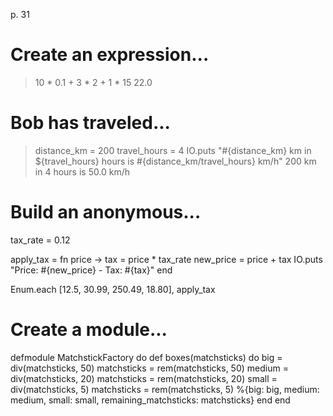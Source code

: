 p. 31

# Create an expression...

  > 10 * 0.1 + 3 * 2 + 1 * 15
  22.0

# Bob has traveled...

  > distance_km = 200
  > travel_hours = 4
  > IO.puts "#{distance_km} km in ${travel_hours} hours is #{distance_km/travel_hours} km/h"
  200 km in 4 hours is 50.0 km/h

# Build an anonymous... 

  tax_rate = 0.12

  apply_tax = fn price ->
    tax = price * tax_rate
    new_price = price + tax
    IO.puts "Price: #{new_price} - Tax: #{tax}"
  end

  Enum.each [12.5, 30.99, 250.49, 18.80], apply_tax

# Create a module...

  defmodule MatchstickFactory do
    def boxes(matchsticks) do
      big = div(matchsticks, 50)
      matchsticks = rem(matchsticks, 50)
      medium = div(matchsticks, 20)
      matchsticks = rem(matchsticks, 20)
      small = div(matchsticks, 5)
      matchsticks = rem(matchsticks, 5)
      %{big: big, medium: medium, small: small, remaining_matchsticks: matchsticks}
    end
  end
